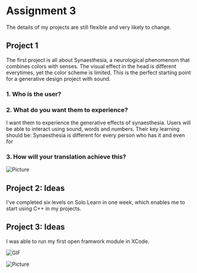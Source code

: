 # Assignment 3

The details of my projects are still flexible and very likely to change. 

## Project 1 ##

The first project is all about Synaesthesia, a neurological phenomenom that combines colors with senses. The visual effect in the head is different everytimes, yet the color scheme is limited. This is the perfect starting point for a generative design project with sound. 

### 1. Who is the user? ###

### 2. What do you want them to experience? ###
I want them to experience the generative effects of synaesthesia. Users will be able to interact using sound, words and numbers. Their key learning should be: Synaesthesia is different for every person who has it and even for 

### 3. How will your translation achieve this? ###




![Picture](.png)

## Project 2: Ideas ##

I've completed six levels on Solo Learn in one week, which enables me to start using C++ in my projects. 

## Project 3: Ideas ##

I was able to run my first open framwork module in XCode. 

![GIF](openframeworks.gif)

![Picture](Openframeworks_3D.png)

